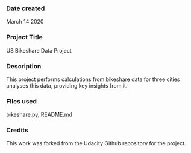 ### Date created
March 14 2020

### Project Title
US Bikeshare Data Project

### Description
This project performs calculations from bikeshare data for three cities analyses this data, 
providing key insights from it.
### Files used
bikeshare.py, README.md

### Credits
This work was forked from the Udacity Github repository for the project.


